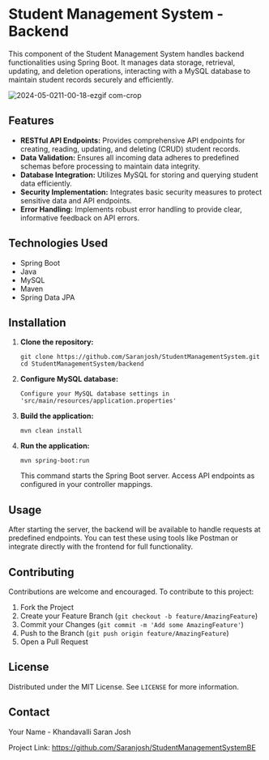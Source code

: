 <body>
    <h1>Student Management System - Backend</h1>
    <p>This component of the Student Management System handles backend functionalities using Spring Boot. It manages data storage, retrieval, updating, and deletion operations, interacting with a MySQL database to maintain student records securely and efficiently.</p>


![2024-05-0211-00-18-ezgif com-crop](https://github.com/Saranjosh/StudentManagementSystem/assets/84576650/d711b094-a0c6-402f-acc9-ac260c3a8542)


   <h2>Features</h2>
    <ul>
        <li><strong>RESTful API Endpoints:</strong> Provides comprehensive API endpoints for creating, reading, updating, and deleting (CRUD) student records.</li>
        <li><strong>Data Validation:</strong> Ensures all incoming data adheres to predefined schemas before processing to maintain data integrity.</li>
        <li><strong>Database Integration:</strong> Utilizes MySQL for storing and querying student data efficiently.</li>
        <li><strong>Security Implementation:</strong> Integrates basic security measures to protect sensitive data and API endpoints.</li>
        <li><strong>Error Handling:</strong> Implements robust error handling to provide clear, informative feedback on API errors.</li>
    </ul>

  <h2>Technologies Used</h2>
    <ul>
        <li>Spring Boot</li>
        <li>Java</li>
        <li>MySQL</li>
        <li>Maven</li>
        <li>Spring Data JPA</li>
    </ul>
    <h2>Installation</h2>
    <ol>
        <li><strong>Clone the repository:</strong>
            <pre><code>git clone https://github.com/Saranjosh/StudentManagementSystem.git
cd StudentManagementSystem/backend</code></pre>
        </li>
        <li><strong>Configure MySQL database:</strong>
            <pre><code>Configure your MySQL database settings in 'src/main/resources/application.properties'</code></pre>
        </li>
        <li><strong>Build the application:</strong>
            <pre><code>mvn clean install</code></pre>
        </li>
        <li><strong>Run the application:</strong>
            <pre><code>mvn spring-boot:run</code></pre>
            <p>This command starts the Spring Boot server. Access API endpoints as configured in your controller mappings.</p>
        </li>
    </ol>
    <h2>Usage</h2>
    <p>After starting the server, the backend will be available to handle requests at predefined endpoints. You can test these using tools like Postman or integrate directly with the frontend for full functionality.</p>
    <h2>Contributing</h2>
    <p>Contributions are welcome and encouraged. To contribute to this project:</p>
    <ol>
        <li>Fork the Project</li>
        <li>Create your Feature Branch (<code>git checkout -b feature/AmazingFeature</code>)</li>
        <li>Commit your Changes (<code>git commit -m 'Add some AmazingFeature'</code>)</li>
        <li>Push to the Branch (<code>git push origin feature/AmazingFeature</code>)</li>
        <li>Open a Pull Request</li>
    </ol>
    <h2>License</h2>
    <p>Distributed under the MIT License. See <code>LICENSE</code> for more information.</p>
    <h2>Contact</h2>
    <p>Your Name - Khandavalli Saran Josh</p>
    <p>Project Link: <a href="https://github.com/Saranjosh/StudentManagementSystemBE">https://github.com/Saranjosh/StudentManagementSystemBE</a></p>
</body>
